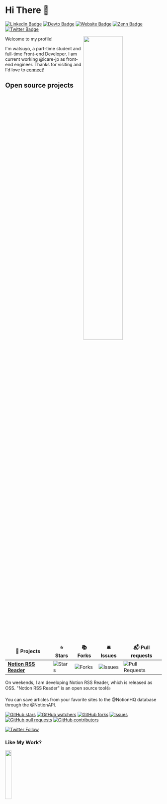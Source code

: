 # Hi There 👋

[![Linkedin Badge](https://img.shields.io/badge/-Linkdin-blue?style=flat&logo=Linkedin&logoColor=white&link=https://www.linkedin.com/in/tsuyoshi-hirosawa-6b9142176/)](https://www.linkedin.com/in/tsuyoshi-hirosawa-6b9142176/)
[![Devto Badge](https://img.shields.io/badge/-@watsuyo-000000?style=flat&labelColor=000000&logo=dev.to&link=https://medium.com/@watsuyo)](https://medium.com/@watsuyo)
[![Website Badge](https://img.shields.io/badge/-watsuyo.dev-55555?style=flat&logo=next.js&logoColor=ffff&link=https://watsuyo.dev)](https://watsuyo.dev)
[![Zenn Badge](https://img.shields.io/badge/-Zenn-47CCCC?style=flat&logo=zenn&logoColor=white&link=https://Zenn)](https://watsuyo.dev)
[![Twitter Badge](https://img.shields.io/badge/-@watsuyo_2-1ca0f1?style=flat&labelColor=1ca0f1&logo=twitter&logoColor=white&link=https://twitter.com/watsuyo_2)](https://twitter.com/intent/follow?screen_name=watsuyo_2)

[<img align="right" width="50%" src="https://github-readme-stats.vercel.app/api?username=watsuyo&count_private=true&show_icons=true&theme=dark">](https://metrics.lecoq.io/watsuyo?template=classic)

Welcome to my profile! 

I'm watsuyo,  a part-time student and full-time Front-end Developer.
I am current working @icare-jp as front-end engineer.
Thanks for visiting and I'd love to [connect](https://www.linkedin.com/in/tsuyoshi-hirosawa-6b9142176/)!

## Open source projects

<table>
  <thead align="center">
    <tr border: none;>
      <td><b>🎁 Projects</b></td>
      <td><b>⭐ Stars</b></td>
      <td><b>📚 Forks</b></td>
      <td><b>🛎 Issues</b></td>
      <td><b>📬 Pull requests</b></td>
    </tr>
  </thead>
  <tbody>
    <tr>
      <td><a href="https://bit.ly/3GFCIYq"><b>Notion RSS Reader</b></a></td>
      <td><img alt="Stars" src="https://img.shields.io/github/stars/watsuyo/notion-rss-reader?style=flat-square&labelColor=343b41"/></td>
      <td><img alt="Forks" src="https://img.shields.io/github/forks/watsuyo/notion-rss-reader?style=flat-square&labelColor=343b41"/></td>
      <td><img alt="Issues" src="https://img.shields.io/github/issues/watsuyo/notion-rss-reader?style=flat-square&labelColor=343b41"/></td>
      <td><img alt="Pull Requests" src="https://img.shields.io/github/issues-pr/watsuyo/notion-rss-reader?style=flat-square&labelColor=343b41"/></td>
    </tr>
  </tbody>
</table>
On weekends, I am developing Notion RSS Reader, which is released as OSS.
"Notion RSS Reader" is an open source tool👍

You can save articles from your favorite sites to the @NotionHQ database through the @NotionAPI.

[![GitHub stars](https://img.shields.io/github/stars/watsuyo/notion-rss-reader.svg?style=social&label=Stars&style=plastic)](https://github.com/watsuyo/notion-rss-reader/stargazers)
[![GitHub watchers](https://img.shields.io/github/watchers/watsuyo/notion-rss-reader.svg?style=social&label=Watch&style=plastic)](https://github.com/watsuyo/notion-rss-reader/watchers)
[![GitHub forks](https://img.shields.io/github/forks/watsuyo/notion-rss-reader.svg?style=social&label=Fork&style=plastic)](https://github.com/watsuyo/notion-rss-reader/fork)
[![Issues](https://img.shields.io/github/issues-raw/watsuyo/notion-rss-reader.svg?maxAge=25000&style=plastic)](https://github.com/watsuyo/notion-rss-reader/issues)
[![GitHub pull requests](https://img.shields.io/github/issues-pr/cdnjs/cdnjs.svg?style=plastic)](https://github.com/watsuyo/notion-rss-reader/pulls)
[![GitHub contributors](https://img.shields.io/github/contributors/watsuyo/notion-rss-reader.svg?style=plastic)](https://github.com/watsuyo/notion-rss-reader/graphs/contributors)

[![Twitter Follow](https://img.shields.io/twitter/follow/n_rss_r.svg?style=social)](https://twitter.com/intent/follow?screen_name=n_rss_r)

### Like My Work?
[<img width="20%" src="https://cdn.buymeacoffee.com/buttons/v2/default-yellow.png">](https://bit.ly/3Jpi4h7)

